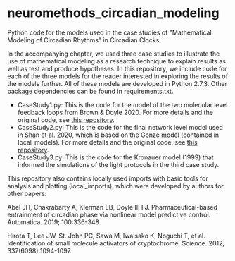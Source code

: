 # neuromethods_circadian_modeling
Python code for the models used in the case studies of "Mathematical Modeling of Circadian Rhythms" in Circadian Clocks

In the accompanying chapter, we used three case studies to illustrate the use of mathematical modeling as a research technique to explain results as well as test and produce hypotheses.  In this repository, we include code for each of the three models for the reader interested in exploring the results of the models further.  All of these models are developed in Python 2.7.3.  Other package dependencies can be found in requirements.txt.

* CaseStudy1.py: This is the code for the model of the two molecular level feedback loops from Brown & Doyle 2020.  For more details and the original code, see [this repository](https://github.com/lindseysbrown/brown_circadian_dual-feedback_loop).
* CaseStudy2.py: This is the code for the final network level model used in Shan et al. 2020, which is based on the Gonze model (contained in local_models).  For more details and the original code, see [this repository](https://github.com/johnabel/shan_abel_AVP_VIP_modeling).
* CaseStudy3.py: This is the code for the Kronauer model (1999) that informed the simulations of the light protocols in the third case study.

This repository also contains locally used imports with basic tools for analysis and plotting (local_imports), which were developed by authors for other papers:

Abel JH, Chakrabarty A, Klerman EB, Doyle III FJ. Pharmaceutical-based entrainment of circadian phase via nonlinear model predictive control. Automatica. 2019; 100:336-348.

Hirota T, Lee JW, St. John PC, Sawa M, Iwaisako K, Noguchi T, et al. Identification of small molecule activators of cryptochrome. Science. 2012, 337(6098):1094-1097.
